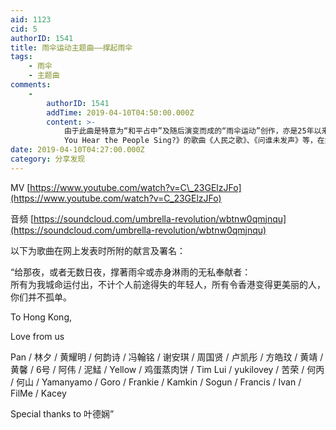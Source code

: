 ```yaml
---
aid: 1123
cid: 5
authorID: 1541
title: 雨伞运动主题曲——撑起雨伞
tags:
    - 雨伞
    - 主题曲
comments:
    -
        authorID: 1541
        addTime: 2019-04-10T04:50:00.000Z
        content: >-
            由于此曲是特意为“和平占中”及随后演变而成的“雨伞运动”创作，亦是25年以来首次香港演艺界为香港政治抗争而集结，此曲立即成为运动主题曲之一，与殿堂级摇滚乐队Beyond《海阔天空》、《光辉岁月》、《抗战二十年》，谢安琪《最好的时刻》、《鸡蛋与羔羊》，以及改编自《Do
            You Hear the People Sing?》的歌曲《人民之歌》、《问谁未发声》等，在集会时恒常播放及演奏。
date: 2019-04-10T04:27:00.000Z
category: 分享发现
---
```


MV [https://www.youtube.com/watch?v=C\_23GElzJFo](https://www.youtube.com/watch?v=C_23GElzJFo)

音频 [https://soundcloud.com/umbrella-revolution/wbtnw0qmjnqu](https://soundcloud.com/umbrella-revolution/wbtnw0qmjnqu)

以下为歌曲在网上发表时所附的献言及署名：

“给那夜，或者无数日夜，撑著雨伞或赤身淋雨的无私奉献者：  
所有为我城命运付出，不计个人前途得失的年轻人，所有令香港变得更美丽的人，你们并不­孤单。

To Hong Kong,

Love from us

Pan / 林夕 / 黄耀明 / 何韵诗 / 冯翰铭 / 谢安琪 / 周国贤 / 卢凯彤 / 方皓玟 / 黄靖 / 黄馨 / 6号 / 阿伟 / 泥鯭 / Yellow / 鸡蛋蒸肉饼 / Tim Lui / yukilovey / 苦荣 / 何丙 / 何山 / Yamanyamo / Goro / Frankie / Kamkin / Sogun / Francis / Ivan / FilMe / Kacey

Special thanks to 叶德娴”

